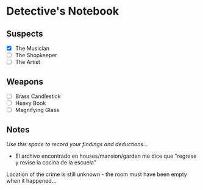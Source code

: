 # Detective's Notebook

## Suspects
- [X] The Musician
- [ ] The Shopkeeper
- [ ] The Artist

## Weapons
- [ ] Brass Candlestick
- [ ] Heavy Book
- [ ] Magnifying Glass

## Notes
*Use this space to record your findings and deductions...*

* El archivo encontrado en houses/mansion/garden me dice que "regrese y revise la cocina de la escuela"


Location of the crime is still unknown - the room must have been empty when it happened...
